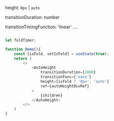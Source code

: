 height:   `0px` |  `auto`

transitionDuration: number

transitionTimingFunction: 'linear' ....

```javascript

let foldTimer;

function Demo(){
	const [isFold, setIsFold] = useState(true);
	return (
		<>
			<AutoHeight
				transitionDuration={2000}
				transitionFunc={'ease'}
				height={isFold ? '0px', 'auto'}
				ref={autoHeightDivRef}
			>
				{children}
			</AutoHeight>
		</>
	)
}

```
